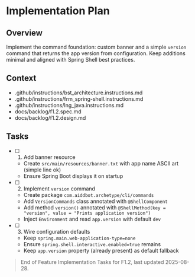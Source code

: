 # Implementation Plan

## Overview

Implement the command foundation: custom banner and a simple `version` command that returns the app version from configuration. Keep additions minimal and aligned with Spring Shell best practices.

## Context

- .github/instructions/bst_architecture.instructions.md
- .github/instructions/frm_spring-shell.instructions.md
- .github/instructions/lng_java.instructions.md
- docs/backlog/f1.2.spec.md
- docs/backlog/f1.2.design.md

## Tasks

- [ ] 1. Add banner resource
  - Create `src/main/resources/banner.txt` with app name ASCII art (simple line ok)
  - Ensure Spring Boot displays it on startup
- [ ] 2. Implement `version` command
  - Create package `com.aiddbot.archetype/cli/commands`
  - Add `VersionCommands` class annotated with `@ShellComponent`
  - Add method `version()` annotated with `@ShellMethod(key = "version", value = "Prints application version")`
  - Inject `Environment` and read `app.version` with default `dev`
- [ ] 3. Wire configuration defaults
  - Keep `spring.main.web-application-type=none`
  - Ensure `spring.shell.interactive.enabled=true` remains
  - Keep `app.version` property (already present) as default fallback

> End of Feature Implementation Tasks for F1.2, last updated 2025-08-28.
